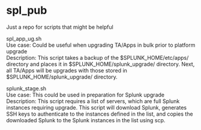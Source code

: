 # spl_pub

Just a repo for scripts that might be helpful

spl_app_ug.sh <br>
Use case: Could be useful when upgrading TA/Apps in bulk prior to platform upgrade <br>
Description: This script takes a backup of the $SPLUNK_HOME/etc/apps/ directory and places it in $SPLUNK_HOME/splunk_upgrade/ directory. Next, all TA/Apps will be upgrades with those stored in $SPLUNK_HOME/splunk_upgrade/ directory. <br>

splunk_stage.sh <br>
Use case: This could be used in preparation for Splunk upgrade <br>
Description: This script requires a list of servers, which are full Splunk instances requiring upgrade. This script will download Splunk, generates SSH keys to authenticate to the instances defined in the list, and copies the downloaded Splunk to the Splunk instances in the list using scp. <br>
